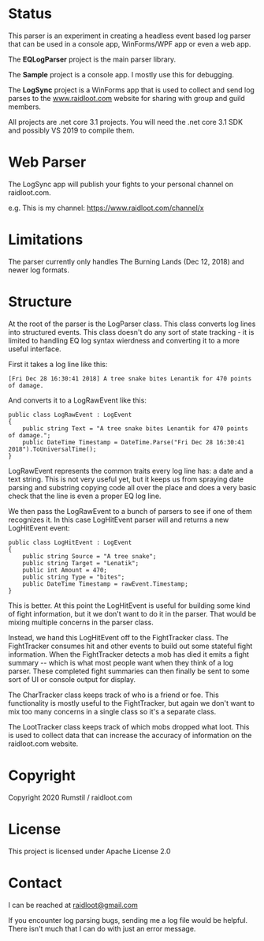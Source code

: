 # Status

This parser is an experiment in creating a headless event based log parser that can be used in a console app, WinForms/WPF app or even a web app.

The **EQLogParser** project is the main parser library.

The **Sample** project is a console app. I mostly use this for debugging.

The **LogSync** project is a WinForms app that is used to collect and send log parses to the www.raidloot.com website for sharing with group and guild members.

All projects are .net core 3.1 projects. You will need the .net core 3.1 SDK and possibly VS 2019 to compile them.

# Web Parser

The LogSync app will publish your fights to your personal channel on raidloot.com.

e.g. This is my channel: https://www.raidloot.com/channel/x

# Limitations

The parser currently only handles The Burning Lands (Dec 12, 2018) and newer log formats.

# Structure

At the root of the parser is the LogParser class. This class converts log lines into structured events. This class doesn't do any sort of state tracking - it is limited to handling EQ log syntax wierdness and converting it to a more useful interface.

First it takes a log line like this:

```
[Fri Dec 28 16:30:41 2018] A tree snake bites Lenantik for 470 points of damage.
```

And converts it to a LogRawEvent like this:

```
public class LogRawEvent : LogEvent
{
    public string Text = "A tree snake bites Lenantik for 470 points of damage.";
    public DateTime Timestamp = DateTime.Parse("Fri Dec 28 16:30:41 2018").ToUniversalTime();
}
```

LogRawEvent represents the common traits every log line has: a date and a text string. This is not very useful yet, but it keeps us from spraying date parsing and substring copying code all over the place and does a very basic check that the line is even a proper EQ log line.

We then pass the LogRawEvent to a bunch of parsers to see if one of them recognizes it. In this case LogHitEvent parser will and returns a new LogHitEvent event:

```
public class LogHitEvent : LogEvent
{
    public string Source = "A tree snake";
    public string Target = "Lenatik";
    public int Amount = 470;
    public string Type = "bites";
    public DateTime Timestamp = rawEvent.Timestamp;
}
```

This is better. At this point the LogHitEvent is useful for building some kind of fight information, but it we don't want to do it in the parser. That would be mixing multiple concerns in the parser class.

Instead, we hand this LogHitEvent off to the FightTracker class. The FightTracker consumes hit and other events to build out some stateful fight information. When the FightTracker detects a mob has died it emits a fight summary -- which is what most people want when they think of a log parser. These completed fight summaries can then finally be sent to some sort of UI or console output for display.

The CharTracker class keeps track of who is a friend or foe. This functionality is mostly useful to the FightTracker, but again we don't want to mix too many concerns in a single class so it's a separate class.

The LootTracker class keeps track of which mobs dropped what loot. This is used to collect data that can increase the accuracy of information on the raidloot.com website.

# Copyright

Copyright 2020 Rumstil / raidloot.com

# License

This project is licensed under Apache License 2.0

# Contact

I can be reached at raidloot@gmail.com

If you encounter log parsing bugs, sending me a log file would be helpful. There isn't much that I can do with just an error message.
